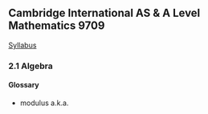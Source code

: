 Cambridge International AS & A Level
Mathematics 9709
-
[Syllabus](https://www.cambridgeinternational.org/Images/415060-2020-2022-syllabus.pdf)

### 2.1 Algebra
#### Glossary
- modulus a.k.a. 

<!--stackedit_data:
eyJoaXN0b3J5IjpbNzQ0MzA5MjU4XX0=
-->
